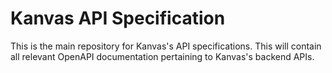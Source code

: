 # Kanvas API Specification
This is the main repository for Kanvas's API specifications. This will contain all relevant OpenAPI
documentation pertaining to Kanvas's backend APIs.
